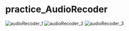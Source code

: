# practice_AudioRecoder
![audioRecoder_1](https://github.com/wonhyeung/practice_AudioRecoder/assets/78207730/fc2f421f-cec3-4198-8d51-d38b0131e3ab)
![audioRecoder_2](https://github.com/wonhyeung/practice_AudioRecoder/assets/78207730/53dfd5a9-9e6f-4bc2-a732-68e638dd03fd)
![audioRecoder_3](https://github.com/wonhyeung/practice_AudioRecoder/assets/78207730/64c4b644-5fd6-43c6-a23d-19651fae2e07)
